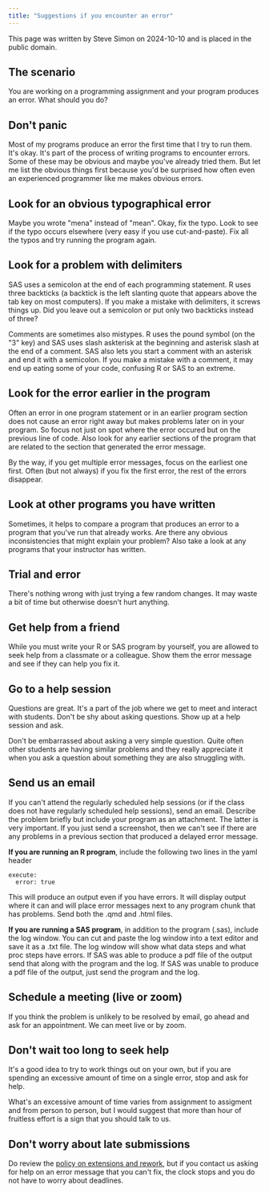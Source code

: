 ```yaml
---
title: "Suggestions if you encounter an error"
---
```


This page was written by Steve Simon on 2024-10-10 and is placed in the public domain.

## The scenario

You are working on a programming assignment and your program produces an error. What should you do?

## Don't panic

Most of my programs produce an error the first time that I try to run them. It's okay. It's part of the process of writing programs to encounter errors. Some of these may be obvious and maybe you've already tried them. But let me list the obvious things first because you'd be surprised how often even an experienced programmer like me makes obvious errors.

## Look for an obvious typographical error

Maybe you wrote "mena" instead of "mean". Okay, fix the typo. Look to see if the typo occurs elsewhere (very easy if you use cut-and-paste). Fix all the typos and try running the program again.

## Look for a problem with delimiters

SAS uses a semicolon at the end of each programming statement. R uses three backticks (a backtick is the left slanting quote that appears above the tab key on most computers). If you make a mistake with delimiters, it screws things up. Did you leave out a semicolon or put only two backticks instead of three?

Comments are sometimes also mistypes. R uses the pound symbol (on the "3" key) and SAS uses slash askterisk at the beginning and asterisk slash at the end of a comment. SAS also lets you start a comment with an asterisk and end it with a semicolon. If you make a mistake with a comment, it may end up eating some of your code, confusing R or SAS to an extreme.

## Look for the error earlier in the program

Often an error in one program statement or in an earlier program section does not cause an error right away but makes problems later on in your program. So focus not just on spot where the error occured but on the previous line of code. Also look for any earlier sections of the program that are related to the section that generated the error message.

By the way, if you get multiple error messages, focus on the earliest one first. Often (but not always) if you fix the first error, the rest of the errors disappear.

## Look at other programs you have written

Sometimes, it helps to compare a program that produces an error to a program that you've run that already works. Are there any obvious inconsistencies that might explain your problem? Also take a look at any programs that your instructor has written.

## Trial and error

There's nothing wrong with just trying a few random changes. It may waste a bit of time but otherwise doesn't hurt anything.

## Get help from a friend

While you must write your R or SAS program by yourself, you are allowed to seek help from a classmate or a colleague. Show them the error message and see if they can help you fix it.

## Go to a help session

Questions are great. It's a part of the job where we get to meet and interact with students. Don't be shy about asking questions. Show up at a help session and ask. 

Don't be embarrassed about asking a very simple question. Quite often other students are having similar problems and they really appreciate it when you ask a question about something they are also struggling with.

## Send us an email

If you can't attend the regularly scheduled help sessions (or if the class does not have regularly scheduled help sessions), send an email. Describe the problem briefly but include your program as an attachment. The latter is very important. If you just send a screenshot, then we can't see if there are any problems in a previous section that produced a delayed error message.

**If you are running an R program**, include the following two lines in the yaml header

```
execute:
  error: true
```

This will produce an output even if you have errors. It will display output where it can and will place error messages next to any program chunk that has problems. Send both the .qmd and .html files.

**If you are running a SAS program**, in addition to the program (.sas), include the log window. You can cut and paste the log window into a text editor and save it as a .txt file. The log window will show what data steps and what proc steps have errors. If SAS was able to produce a pdf file of the output send that along with the program and the log. If SAS was unable to produce a pdf file of the output, just send the program and the log.

## Schedule a meeting (live or zoom)

If you think the problem is unlikely to be resolved by email, go ahead and ask for an appointment. We can meet live or by zoom. 

## Don't wait too long to seek help

It's a good idea to try to work things out on your own, but if you are spending an excessive amount of time on a single error, stop and ask for help.

What's an excessive amount of time varies from assignment to assigment and from person to person, but I would suggest that more than hour of fruitless effort is a sign that you should talk to us.

## Don't worry about late submissions

Do review the [policy on extensions and rework][sim3], but if you contact us asking for help on an error message that you can't fix, the clock stops and you do not have to worry about deadlines.

[sim3]: https://github.com/pmean/classes/blob/master/general/policy-on-extensions-and-rework.md